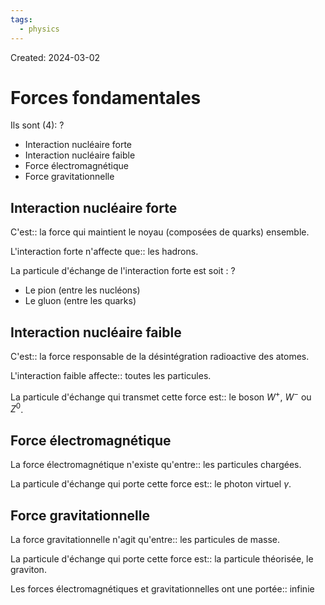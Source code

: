 ```yaml
---
tags:
  - physics
---
```

Created: 2024-03-02

# Forces fondamentales

Ils sont (4):
?
- Interaction nucléaire forte
- Interaction nucléaire faible
- Force électromagnétique
- Force gravitationnelle
<!--SR:!2024-04-22,29,285-->

## Interaction nucléaire forte
C'est:: la force qui maintient le noyau (composées de quarks) ensemble.
<!--SR:!2024-04-20,18,185-->

L'interaction forte n'affecte que:: les hadrons.
<!--SR:!2024-04-18,13,190-->

La particule d'échange de l'interaction forte est soit :
?
- Le pion (entre les nucléons)
- Le gluon (entre les quarks)
<!--SR:!2024-04-11,8,150-->

## Interaction nucléaire faible
C'est:: la force responsable de la désintégration radioactive des atomes.
<!--SR:!2024-04-07,11,210-->

L'interaction faible affecte:: toutes les particules.
<!--SR:!2024-04-10,9,205-->

La particule d'échange qui transmet cette force est:: le boson $W^{+}$, $W^{-}$ ou $Z^{0}$.
<!--SR:!2024-04-07,7,210-->

## Force électromagnétique
La force électromagnétique n'existe qu'entre:: les particules chargées.
<!--SR:!2024-04-29,30,245-->

La particule d'échange qui porte cette force est:: le photon virtuel $\gamma$.
<!--SR:!2024-04-16,24,250-->


## Force gravitationnelle
La force gravitationnelle n'agit qu'entre:: les particules de masse.
<!--SR:!2024-04-28,34,270-->

La particule d'échange qui porte cette force est:: la particule théorisée, le graviton.
<!--SR:!2024-05-02,36,285-->

Les forces électromagnétiques et gravitationnelles ont une portée:: infinie
<!--SR:!2024-04-18,26,285-->

